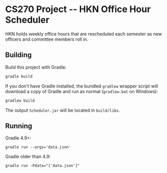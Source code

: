 # CS270 Project -- HKN Office Hour Scheduler

HKN holds weekly office hours that are rescheduled each semester as new
officers and committee members roll in.

## Building

Build this project with Gradle:

```sh
gradle build
```

If you don't have Gradle installed, the bundled `gradlew` wrapper script will
download a copy of Gradle and run as normal (`gradlew.bat` on Windows):

```sh
gradlew build
```

The output `Scheduler.jar` will be located in `build/libs`.

## Running

Gradle 4.9+:
```
gradle run --args='data.json'
```

Gradle older than 4.9:

```
gradle run -Pdata="['data.json']"
```
